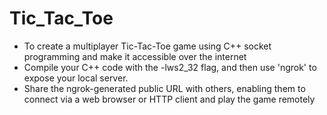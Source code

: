 # Tic_Tac_Toe
- To create a multiplayer Tic-Tac-Toe game using C++ socket programming and make it accessible over the internet
- Compile your C++ code with the -lws2_32 flag, and then use 'ngrok' to expose your local server.
- Share the ngrok-generated public URL with others, enabling them to connect via a web browser or HTTP client and play the game remotely
